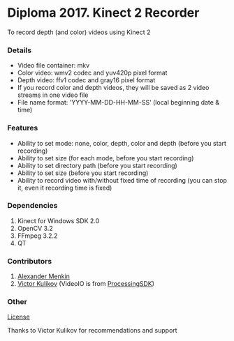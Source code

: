 # Diploma 2017. Kinect 2 Recorder
To record depth (and color) videos using Kinect 2

### Details
* Video file container: mkv
* Color video: wmv2 codec and yuv420p pixel format
* Depth video: ffv1 codec and gray16 pixel format
* If you record color and depth videos, they will be saved as 2 video streams in one video file
* File name format: 'YYYY-MM-DD-HH-MM-SS' (local beginning date & time)

### Features
* Ability to set mode: none, color, depth, color and depth (before you start recording)
* Ability to set size (for each mode, before you start recording)
* Ability to set directory path (before you start recording)
* Ability to set size (before you start recording)
* Ability to record video with/without fixed time of recording (you can stop it, even it recording time is fixed)

### Dependencies
1. Kinect for Windows SDK 2.0
2. OpenCV 3.2
3. FFmpeg 3.2.2
4. QT

### Contributors
1. [Alexander Menkin](https://github.com/miloiloloo)
2. [Victor Kulikov](https://github.com/kulikovv) (VideoIO is from [ProcessingSDK](https://github.com/kulikovv/ProcessingSDK))

### Other
[License](https://github.com/miloiloloo/diploma_2017_kinect2_recorder/blob/master/LICENSE)

Thanks to Victor Kulikov for recommendations and support
